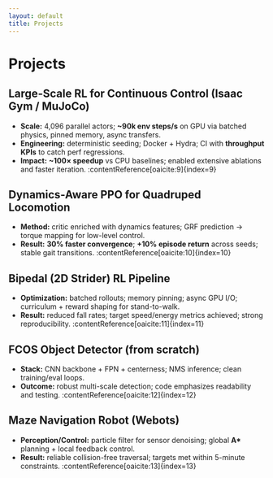 ```yaml
---
layout: default
title: Projects
---
```


# Projects

## Large-Scale RL for Continuous Control (Isaac Gym / MuJoCo)
- **Scale:** 4,096 parallel actors; **~90k env steps/s** on GPU via batched physics, pinned memory, async transfers.  
- **Engineering:** deterministic seeding; Docker + Hydra; CI with **throughput KPIs** to catch perf regressions.  
- **Impact:** **~100× speedup** vs CPU baselines; enabled extensive ablations and faster iteration. :contentReference[oaicite:9]{index=9}

## Dynamics-Aware PPO for Quadruped Locomotion
- **Method:** critic enriched with dynamics features; GRF prediction → torque mapping for low-level control.  
- **Result:** **30% faster convergence**; **+10% episode return** across seeds; stable gait transitions. :contentReference[oaicite:10]{index=10}

## Bipedal (2D Strider) RL Pipeline
- **Optimization:** batched rollouts; memory pinning; async GPU I/O; curriculum + reward shaping for stand-to-walk.  
- **Result:** reduced fall rates; target speed/energy metrics achieved; strong reproducibility. :contentReference[oaicite:11]{index=11}

## FCOS Object Detector (from scratch)
- **Stack:** CNN backbone + FPN + centerness; NMS inference; clean training/eval loops.  
- **Outcome:** robust multi-scale detection; code emphasizes readability and testing. :contentReference[oaicite:12]{index=12}

## Maze Navigation Robot (Webots)
- **Perception/Control:** particle filter for sensor denoising; global **A\*** planning + local feedback control.  
- **Result:** reliable collision-free traversal; targets met within 5-minute constraints. :contentReference[oaicite:13]{index=13}
